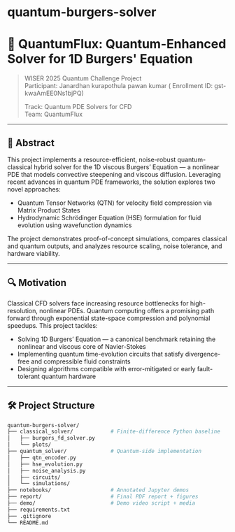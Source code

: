# quantum-burgers-solver
# 🧠 QuantumFlux: Quantum-Enhanced Solver for 1D Burgers' Equation

> WISER 2025 Quantum Challenge Project  
> Participant: Janardhan kurapothula pawan kumar ( Enrollment ID: gst-kwaAmEE0Ns1bjPQ)
> 
> Track: Quantum PDE Solvers for CFD  
> Team: QuantumFlux

---

## 📌 Abstract

This project implements a resource-efficient, noise-robust quantum-classical hybrid solver for the 1D viscous Burgers’ Equation — a nonlinear PDE that models convective steepening and viscous diffusion. Leveraging recent advances in quantum PDE frameworks, the solution explores two novel approaches:

- Quantum Tensor Networks (QTN) for velocity field compression via Matrix Product States  
- Hydrodynamic Schrödinger Equation (HSE) formulation for fluid evolution using wavefunction dynamics

The project demonstrates proof-of-concept simulations, compares classical and quantum outputs, and analyzes resource scaling, noise tolerance, and hardware viability.

---

## 🔍 Motivation

Classical CFD solvers face increasing resource bottlenecks for high-resolution, nonlinear PDEs. Quantum computing offers a promising path forward through exponential state-space compression and polynomial speedups. This project tackles:

- Solving 1D Burgers’ Equation — a canonical benchmark retaining the nonlinear and viscous core of Navier-Stokes  
- Implementing quantum time-evolution circuits that satisfy divergence-free and compressible fluid constraints  
- Designing algorithms compatible with error-mitigated or early fault-tolerant quantum hardware

---

## 🛠️ Project Structure

```bash
quantum-burgers-solver/
├── classical_solver/            # Finite-difference Python baseline
│   ├── burgers_fd_solver.py
│   └── plots/
├── quantum_solver/              # Quantum-side implementation
│   ├── qtn_encoder.py
│   ├── hse_evolution.py
│   ├── noise_analysis.py
│   ├── circuits/
│   └── simulations/
├── notebooks/                   # Annotated Jupyter demos
├── report/                      # Final PDF report + figures
├── demo/                        # Demo video script + media
├── requirements.txt
├── .gitignore
└── README.md

